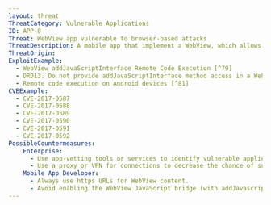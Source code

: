 ```yaml
---
layout: threat
ThreatCategory: Vulnerable Applications
ID: APP-8
Threat: WebView app vulnerable to browser-based attacks
ThreatDescription: A mobile app that implement a WebView, which allows it to render and potentially perform actions available in a web page, may contain vulnerabilities to common browser-based attacks, such as cross-site request forgery, cross-site scripting, and injection of malicious dynamic content (e.g., JavaScript). Further, exploits delivered over web pages may allow remote exploitation of vulnerabilities in other app components, thereby gaining access to data or functionality outside the context of the vulnerable WebView.
ThreatOrigin:
ExploitExample:
  - WebView addJavaScriptInterface Remote Code Execution [^79]
  - DRD13. Do not provide addJavaScriptInterface method access in a WebView which could contain untrusted content [^80]
  - Remote code execution on Android devices [^81]
CVEExample:
  - CVE-2017-0587
  - CVE-2017-0588
  - CVE-2017-0589
  - CVE-2017-0590
  - CVE-2017-0591
  - CVE-2017-0592
PossibleCountermeasures:
    Enterprise:
      - Use app-vetting tools or services to identify vulnerable applications
      - Use a proxy or VPN for connections to decrease the chance of success of a man-in-the-middle attack.
    Mobile App Developer:
      - Always use https URLs for WebView content.
      - Avoid enabling the WebView JavaScript bridge (with addJavascriptInterface) unless explicitly needed.
---
```

